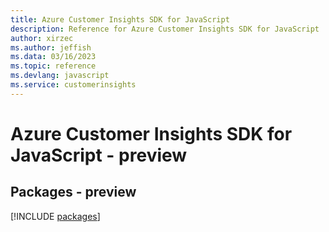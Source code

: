 ```yaml
---
title: Azure Customer Insights SDK for JavaScript
description: Reference for Azure Customer Insights SDK for JavaScript
author: xirzec
ms.author: jeffish
ms.data: 03/16/2023
ms.topic: reference
ms.devlang: javascript
ms.service: customerinsights
---
```

# Azure Customer Insights SDK for JavaScript - preview
## Packages - preview
[!INCLUDE [packages](customer-insights-index.md)]